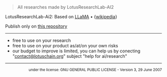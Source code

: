 > All researches made by LotusResearchLab-AI2

LotusResearchLab-Ai2: Based on [LLaMA](https://arxiv.org/abs/2302.13971) • {[wikipedia](https://en.wikipedia.org/wiki/LLaMA)}

Publish only on [this repository](https://github.com/blue-lotus-lab/LibExtentions/tree/main/Research)

---

- free to use on your research
- free to use on your product as/at/on your own risks
- our budget to improve is limited, you can help us by conecting "contact@lotuschain.org" subject "help for ai/research"

---

<div align="right">
  <sup>under the license: GNU GENERAL PUBLIC LICENSE - Version 3, 29 June 2007</sup>
</div>
